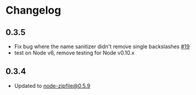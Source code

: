 # Changelog

## 0.3.5

- Fix bug where the name sanitizer didn't remove single backslashes [#19](https://github.com/mapbox/shapefile-fairy/issues/19)
- test on Node v6, remove testing for Node v0.10.x

## 0.3.4

 - Updated to node-zipfile@0.5.9
